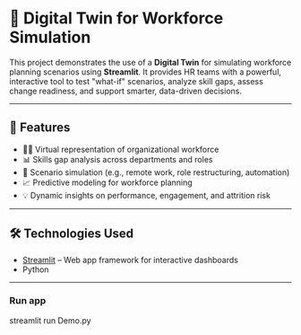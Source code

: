 # 🧠 Digital Twin for Workforce Simulation

This project demonstrates the use of a **Digital Twin** for simulating workforce planning scenarios using **Streamlit**. It provides HR teams with a powerful, interactive tool to test "what-if" scenarios, analyze skill gaps, assess change readiness, and support smarter, data-driven decisions.

---

## 🚀 Features

- 🧑‍💼 Virtual representation of organizational workforce
- 📊 Skills gap analysis across departments and roles
- 🔄 Scenario simulation (e.g., remote work, role restructuring, automation)
- 📈 Predictive modeling for workforce planning
- 💡 Dynamic insights on performance, engagement, and attrition risk

---

## 🛠️ Technologies Used

- [Streamlit](https://streamlit.io/) – Web app framework for interactive dashboards  
- Python


---


### Run app
streamlit run Demo.py
